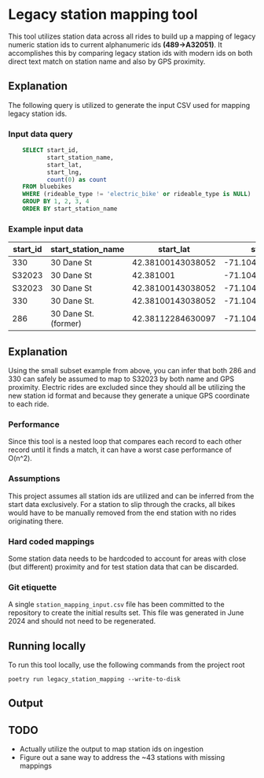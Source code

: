 # Legacy station mapping tool

This tool utilizes station data across all rides to build up a mapping of legacy
numeric station ids to current alphanumeric ids **(489->A32051)**. It
accomplishes
this by
comparing legacy station ids with modern ids on both direct text match on
station name and also by GPS proximity.

## Explanation

The following query is utilized to generate the input CSV used for mapping
legacy station ids.

### Input data query
```sql
    SELECT start_id,
           start_station_name,
           start_lat,
           start_lng,
           count(0) as count
    FROM bluebikes
    WHERE (rideable_type != 'electric_bike' or rideable_type is NULL)
    GROUP BY 1, 2, 3, 4
    ORDER BY start_station_name
```

### Example input data

| start_id | start_station_name   | start_lat         | start_lng          | count(0) |
|----------|----------------------|-------------------|--------------------|----------|
| 330      | 30 Dane St           | 42.38100143038052 | -71.10402522613185 | 41065    |
| S32023   | 30 Dane St           | 42.381001         | -71.104025         | 11304    |
| S32023   | 30 Dane St           | 42.38100143038052 | -71.10402522613185 | 4348     |
| 330      | 30 Dane St.          | 42.38100143038052 | -71.10402522613185 | 1155     |
| 286      | 30 Dane St. (former) | 42.38112284630097 | -71.10410027224134 | 170      |

## Explanation

Using the small subset example from above, you can infer that both 286 and 330
can safely be assumed to map to S32023 by both name and GPS proximity. Electric
rides are excluded since they should all be utilizing the new station id format
and because they generate a unique GPS coordinate to each ride.

### Performance

Since this tool is a nested loop that compares each record to each other record
until it finds a match, it can have a worst case performance of O(n^2).

### Assumptions

This project assumes all station ids are utilized and can be inferred from the
start data exclusively. For a station to slip through the cracks, all bikes
would have to be manually removed from the end station with no rides originating
there.


### Hard coded mappings

Some station data needs to be hardcoded to account for areas with close (but
different) proximity and for test station data that can be discarded.


### Git etiquette

A single `station_mapping_input.csv` file has been committed to the repository
to create the initial results set. This file was generated in June 2024 and
should not need to be regenerated.

## Running locally

To run this tool locally, use the following commands from the project root

```commandline
poetry run legacy_station_mapping --write-to-disk
```

## Output

## TODO
- Actually utilize the output to map station ids on ingestion
- Figure out a sane way to address the ~43 stations with missing mappings